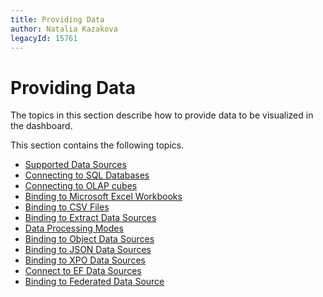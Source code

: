 ```yaml
---
title: Providing Data
author: Natalia Kazakova
legacyId: 15761
---
```

# Providing Data
The topics in this section describe how to provide data to be visualized in the dashboard.

This section contains the following topics.
* [Supported Data Sources](providing-data/supported-data-sources.md)
* [Connecting to SQL Databases](providing-data/connecting-to-sql-databases.md)
* [Connecting to OLAP cubes](providing-data/connecting-to-olap-cubes.md)
* [Binding to Microsoft Excel Workbooks](providing-data/binding-to-microsoft-excel-workbooks.md)
* [Binding to CSV Files](providing-data/binding-to-csv-files.md)
* [Binding to Extract Data Sources](providing-data/binding-to-extract-data-sources.md)
* [Data Processing Modes](providing-data/data-processing-modes.md)
* [Binding to Object Data Sources](providing-data/binding-to-object-data-sources.md)
* [Binding to JSON Data Sources](providing-data/binding-to-json-data-sources.md)
* [Binding to XPO Data Sources](providing-data/binding-to-XPO-data-sources.md)
* [Connect to EF Data Sources](providing-data/connect-to-ef-data-sources.md)
* [Binding to Federated Data Source](providing-data/binding-to-federated-data-source.md)
